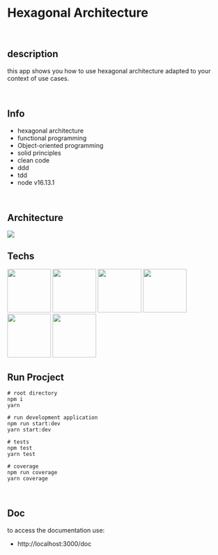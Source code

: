 # Hexagonal Architecture

<br/>

## description

<p> this app shows you how to use hexagonal architecture adapted to your context of use cases. </p>

<br/>

## Info

- hexagonal architecture
- functional programming
- Object-oriented programming
- solid principles
- clean code
- ddd
- tdd
- node v16.13.1

<br/>

## Architecture

<img src="https://reflectoring.io/images/posts/spring-hexagonal/hexagonal-architecture_hu6764515d7030d45af6f7f498c79e292b_50897_956x0_resize_box_3.png"/>

<br/>

## Techs

<a href="https://www.typescriptlang.org/"><img src="https://upload.wikimedia.org/wikipedia/commons/thumb/4/4c/Typescript_logo_2020.svg/512px-Typescript_logo_2020.svg.png" style="height: 100px; width:100px"/></a> <a href="https://expressjs.com/"><img src="https://dkrn4sk0rn31v.cloudfront.net/uploads/2020/12/o-que-e-o-express-js.png" style="height: 100px; width:100px"/></a> <a href="https://vitest.dev/"><img src="https://avatars.githubusercontent.com/u/95747107?s=200&v=4" style="height: 100px; width:100px"/></a> <a href="https://swagger.io/"><img src="https://3025166959-files.gitbook.io/~/files/v0/b/gitbook-legacy-files/o/assets%2F-MgwMOcm4UygF4VcCNIq%2F-Mj_A8lxzMa4XaT3D1mT%2F-Mj_AvIoKnZa-1neamkq%2Fswagger.png?alt=media&token=b883b913-6afc-4de3-9ec4-c5a09d8081c8" style="height: 100px; width:100px"/></a> <a href="https://www.prisma.io/"><img src="https://miro.medium.com/v2/resize:fit:1400/1*X6wCDTpjcn_WcvDW9jS4WQ.png" style="height: 100px; width:100px"/></a> <a href="https://www.sqlite.org/index.html"><img src="https://img.portalgsti.com.br/OcsHhsi42lFfKiWbY9GVTDliHi8=/200x200/https://www.portalgsti.com.br/media/uploads/community/2016/04/25/sqlite.png" style="height: 100px; width:100px"/></a>

## Run Procject

```
# root directory
npm i
yarn

# run development application
npm run start:dev
yarn start:dev

# tests
npm test
yarn test

# coverage
npm run coverage
yarn coverage
```

<br/>

## Doc

<p> to access the documentation use: </p>

- http://localhost:3000/doc
